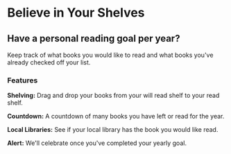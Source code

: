 # Believe in Your Shelves

## Have a personal reading goal per year?

Keep track of what books you would like to read and what books you've already checked off your list.

### Features

**Shelving:** Drag and drop your books from your will read shelf to your read shelf.

**Countdown:** A countdown of many books you have left or read for the year.

**Local Libraries:** See if your local library has the book you would like read.

**Alert:** We'll celebrate once you've completed your yearly goal.
